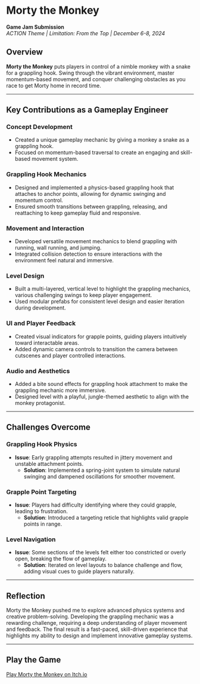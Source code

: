 # Morty the Monkey
**Game Jam Submission**  
*ACTION Theme | Limitation: From the Top | December 6-8, 2024*

## Overview  
**Morty the Monkey** puts players in control of a nimble monkey with a snake for a grappling hook. Swing through the vibrant environment, master momentum-based movement, and conquer challenging obstacles as you race to get Morty home in record time.  

---

## Key Contributions as a Gameplay Engineer  
### **Concept Development**  
  - Created a unique gameplay mechanic by giving a monkey a snake as a grappling hook.  
  - Focused on momentum-based traversal to create an engaging and skill-based movement system.  

### **Grappling Hook Mechanics**  
  - Designed and implemented a physics-based grappling hook that attaches to anchor points, allowing for dynamic swinging and momentum control.  
  - Ensured smooth transitions between grappling, releasing, and reattaching to keep gameplay fluid and responsive.  

### **Movement and Interaction**  
  - Developed versatile movement mechanics to blend grappling with running, wall running, and jumping.  
  - Integrated collision detection to ensure interactions with the environment feel natural and immersive.  

### **Level Design**  
  - Built a multi-layered, vertical level to highlight the grappling mechanics, various challenging swings to keep player engagement. 
  - Used modular prefabs for consistent level design and easier iteration during development.  

### **UI and Player Feedback**  
  - Created visual indicators for grapple points, guiding players intuitively toward interactable areas.  
  - Added dynamic camera controls to transition the camera between cutscenes and player controlled interactions.

### **Audio and Aesthetics**  
  - Added a bite sound effects for grappling hook attachment to make the grappling mechanic more immersive.  
  - Designed level with a playful, jungle-themed aesthetic to align with the monkey protagonist.  

---

## Challenges Overcome  

### **Grappling Hook Physics**  
  - **Issue**: Early grappling attempts resulted in jittery movement and unstable attachment points.  
    - **Solution**: Implemented a spring-joint system to simulate natural swinging and dampened oscillations for smoother movement.  

### **Grapple Point Targeting**  
  - **Issue**: Players had difficulty identifying where they could grapple, leading to frustration.  
    - **Solution**: Introduced a targeting reticle that highlights valid grapple points in range.  

### **Level Navigation**  
  - **Issue**: Some sections of the levels felt either too constricted or overly open, breaking the flow of gameplay.  
    - **Solution**: Iterated on level layouts to balance challenge and flow, adding visual cues to guide players naturally.  

---

## Reflection  
Morty the Monkey pushed me to explore advanced physics systems and creative problem-solving. Developing the grappling mechanic was a rewarding challenge, requiring a deep understanding of player movement and feedback. The final result is a fast-paced, skill-driven experience that highlights my ability to design and implement innovative gameplay systems.  

---  

## Play the Game  
[Play Morty the Monkey on Itch.io](https://aftertheraingames.itch.io/morty-the-monkey)  
